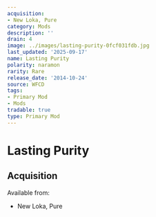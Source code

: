 ```yaml
---
acquisition:
- New Loka, Pure
category: Mods
description: ''
drain: 4
image: ../images/lasting-purity-0fcf031fdb.jpg
last_updated: '2025-09-17'
name: Lasting Purity
polarity: naramon
rarity: Rare
release_date: '2014-10-24'
source: WFCD
tags:
- Primary Mod
- Mods
tradable: true
type: Primary Mod
---
```


# Lasting Purity

## Acquisition

Available from:
- New Loka, Pure


